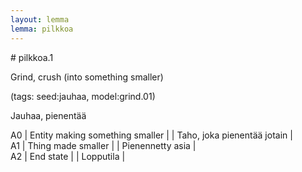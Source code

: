 ```yaml
---
layout: lemma
lemma: pilkkoa
---
```


<div class="sense">
# <span class="sensename">pilkkoa.1</span>

<span class="description">Grind, crush (into something smaller)</span>

(tags: seed:jauhaa, model:grind.01)

<span class="description">Jauhaa, pienentää</span>

A0 | Entity making something smaller |   | Taho, joka pienentää jotain |  
A1 | Thing made smaller |   | Pienennetty asia |  
A2 | End state |   | Lopputila |  

</div>

